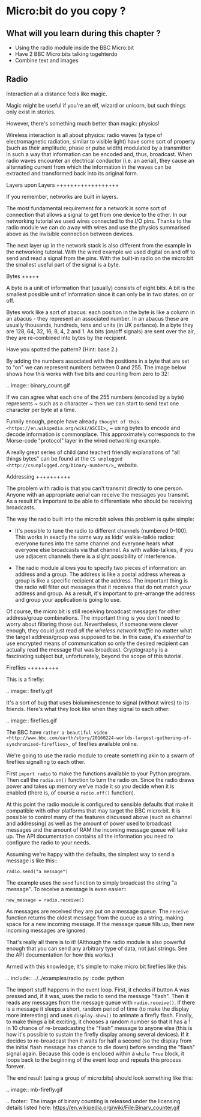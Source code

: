 # Micro:bit do you copy ?

## What will you learn during this chapter ?

* Using the radio module inside the BBC Micro:bit
* Have 2 BBC Micro:bits talking togehterdo
* Combine text and images

Radio
-----

Interaction at a distance feels like magic.

Magic might be useful if you're an elf, wizard or unicorn, but such things only
exist in stories.

However, there's something much better than magic: physics!

Wireless interaction is all about physics: radio waves (a type of
electromagnetic radiation, similar to visible light) have some sort of property
(such as their amplitude, phase or pulse width) modulated by a transmitter in
such a way that information can be encoded and, thus, broadcast. When radio
waves encounter an electrical conductor (i.e. an aerial), they cause an
alternating current from which the information in the waves can be extracted
and transformed back into its original form.

Layers upon Layers
++++++++++++++++++

If you remember, networks are built in layers.

The most fundamental requirement for a network is some sort of connection that
allows a signal to get from one device to the other. In our networking
tutorial we used wires connected to the I/O pins. Thanks to the radio module we
can do away with wires and use the physics summarised above as the invisible
connection between devices.

The next layer up in the network stack is also different from the example in
the networking tutorial. With the wired example we used digital on and off to
send and read a signal from the pins. With the built-in radio on the
micro:bit the smallest useful part of the signal is a byte.

Bytes
+++++

A byte is a unit of information that (usually) consists of eight bits. A bit is
the smallest possible unit of information since it can only be in two states:
on or off.

Bytes work like a sort of abacus: each position in the byte is like a
column in an abacus - they represent an associated number. In an abacus these
are usually thousands, hundreds, tens and units (in UK parlance). In a byte
they are 128, 64, 32, 16, 8, 4, 2 and 1. As bits (on/off
signals) are sent over the air, they are re-combined into bytes by the
recipient.

Have you spotted the pattern? (Hint: base 2.)

By adding the numbers associated with the positions in a byte that are set to
"on" we can represent numbers between 0 and 255. The image below shows how this
works with five bits and counting from zero to 32:

.. image:: binary_count.gif

If we can agree what each one of the 255 numbers (encoded by a byte) represents ~ such as a character ~ then we can start to send text one character per byte
at a time.

Funnily enough, people have already
`thought of this <https://en.wikipedia.org/wiki/ASCII>`_ ~ using bytes to
encode and decode information is commonplace. This approximately corresponds to
the Morse-code "protocol" layer in the wired networking example.

A really great series of child (and teacher) friendly explanations of "all
things bytes" can be found at the
`CS unplugged <http://csunplugged.org/binary-numbers/>`_ website.

Addressing
++++++++++

The problem with radio is that you can't transmit directly to one person.
Anyone with an appropriate aerial can receive the messages you transmit. As a
result it's important to be able to differentiate who should be receiving
broadcasts.

The way the radio built into the micro:bit solves this problem is quite simple:

* It's possible to tune the radio to different channels (numbered 0-100). This works in exactly the same way as kids' walkie-talkie radios: everyone tunes into the same channel and everyone hears what everyone else broadcasts via that channel. As with walkie-talkies, if you use adjacent channels there is a slight possibility of interference.

* The radio module allows you to specify two pieces of information: an address and a group. The address is like a postal address whereas a group is like a specific recipient at the address. The important thing is the radio will filter out messages that it receives that do not match *your* address and group. As a result, it's important to pre-arrange the address and group your application is going to use.

Of course, the micro:bit is still receiving broadcast messages for other
address/group combinations. The important thing is you don't need to worry
about filtering those out. Nevertheless, if someone were clever enough, they
could just read *all the wireless network traffic* no matter what the target
address/group was supposed to be. In this case, it's *essential* to use
encrypted means of communication so only the desired recipient can actually
read the message that was broadcast. Cryptography is a fascinating subject but,
unfortunately, beyond the scope of this tutorial.

Fireflies
+++++++++

This is a firefly:

.. image:: firefly.gif

It's a sort of bug that uses bioluminescence to signal (without wires) to its
friends. Here's what they look like when they signal to each other:

.. image:: fireflies.gif

The BBC have `rather a beautiful video <http://www.bbc.com/earth/story/20160224-worlds-largest-gathering-of-synchronised-fireflies>`_ of fireflies available online.

We're going to use the radio module to create something akin to a swarm of
fireflies signalling to each other.

First ``import radio`` to make the functions available to your Python program.
Then call the ``radio.on()`` function to turn the radio on. Since
the radio draws power and takes up memory we've made it so *you* decide
when it is enabled (there is, of course a ``radio.off()`` function).

At this point the radio module is configured to sensible defaults that make
it compatible with other platforms that may target the BBC micro:bit. It is
possible to control many of the features discussed above (such as channel and
addressing) as well as the amount of power used to broadcast messages and the
amount of RAM the incoming message queue will take up. The API documentation
contains all the information you need to configure the radio to your needs.

Assuming we're happy with the defaults, the simplest way to send a message is
like this::

    radio.send("a message")

The example uses the ``send`` function to simply broadcast the string
"a message". To receive a message is even easier::

    new_message = radio.receive()

As messages are received they are put on a message queue. The ``receive``
function returns the oldest message from the queue as a string, making space
for a new incoming message. If the message queue fills up, then new incoming
messages are ignored.

That's really all there is to it! (Although the radio module is also powerful
enough that you can send any arbitrary type of data, not just strings. See the
API documentation for how this works.)

Armed with this knowledge, it's simple to make micro:bit fireflies like this:

.. include:: ../../examples/radio.py
    :code: python

The import stuff happens in the event loop. First, it checks if button A was
pressed and, if it was, uses the radio to send the message "flash". Then it
reads any messages from the message queue with ``radio.receive()``. If there is
a message it sleeps a short, random period of time (to make the display more
interesting) and uses ``display.show()`` to animate a firefly flash. Finally,
to make things a bit exciting, it chooses a random number so that it has a 1 in
10 chance of re-broadcasting the "flash" message to anyone else (this is how
it's possible to sustain the firefly display among several devices). If it
decides to re-broadcast then it waits for half a second (so the display from
the initial flash message has chance to die down) before sending
the "flash" signal again. Because this code is enclosed within a ``while True``
block, it loops back to the beginning of the event loop and repeats this
process forever.

The end result (using a group of micro:bits) should look something like this:

.. image:: mb-firefly.gif

.. footer:: The image of binary counting is released under the licensing details listed here: https://en.wikipedia.org/wiki/File:Binary_counter.gif
